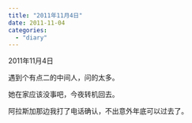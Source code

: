 ```yaml
---
title: "2011年11月4日"
date: 2011-11-04
categories: 
  - "diary"
---
```


2011年11月4日

遇到个有点二的中间人，问的太多。

她在家应该没事吧，今夜转机回去。

阿拉斯加那边我打了电话确认，不出意外年底可以过去了。
